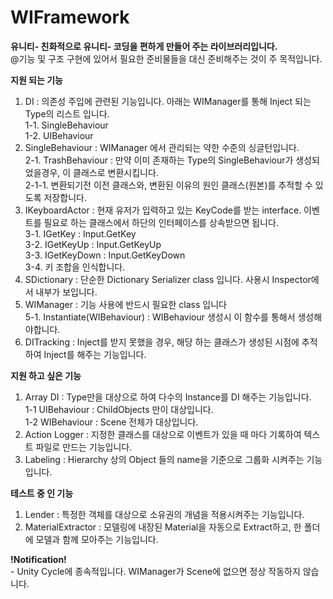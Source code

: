 # WIFramework<br>
<b>유니티- 친화적으로 유니티- 코딩을 편하게 만들어 주는 라이브러리입니다.<br></b>
<t>@기능 및 구조 구현에 있어서 필요한 준비물들을 대신 준비해주는 것이 주 목적입니다.<br>

<b>지원 되는 기능</b>
1. DI : 의존성 주입에 관련된 기능입니다. 아래는 WIManager를 통해 Inject 되는 Type의 리스트 입니다.<br>
<t>1-1. SingleBehaviour<br>
<t>1-2. UIBehaviour<br>
2. SingleBehaviour : WIManager 에서 관리되는 약한 수준의 싱글턴입니다.<br>
<t>2-1. TrashBehaviour : 만약 이미 존재하는 Type의 SingleBehaviour가 생성되었을경우, 이 클래스로 변환시킵니다.<br>
<t>2-1-1. 변환되기전 이전 클래스와, 변환된 이유의 원인 클래스(원본)를 추적할 수 있도록 저장합니다. <br>
3. IKeyboardActor : 현재 유저가 입력하고 있는 KeyCode를 받는 interface. 이벤트를 필요로 하는 클래스에서 하단의 인터페이스를 상속받으면 됩니다. <br>
<t>3-1. IGetKey : Input.GetKey<br>
<t>3-2. IGetKeyUp : Input.GetKeyUp<br>
<t>3-3. IGetKeyDown : Input.GetKeyDown<br>
<t>3-4. 키 조합을 인식합니다.<br>
4. SDictionary : 단순한 Dictionary Serializer class 입니다. 사용시 Inspector에서 내부가 보입니다.<br>
5. WIManager : 기능 사용에 반드시 필요한 class 입니다 <br>
<t>5-1. Instantiate(WIBehaviour) : WIBehaviour 생성시 이 함수를 통해서 생성해야합니다. <br>
6. DITracking : Inject를 받지 못했을 경우, 해당 하는 클래스가 생성된 시점에 추적하여 Inject를 해주는 기능입니다. <br>

<b>지원 하고 싶은 기능</b>
1. Array DI : Type만을 대상으로 하여 다수의 Instance를 DI 해주는 기능입니다. <br>
<t> 1-1 UIBehaviour : ChildObjects 만이 대상입니다.<br>
<t> 1-2 WIBehaviour : Scene 전체가 대상입니다.<br>
2. Action Logger : 지정한 클래스를 대상으로 이벤트가 있을 때 마다 기록하여 텍스트 파일로 만드는 기능입니다. <br>
3. Labeling : Hierarchy 상의 Object 들의 name을 기준으로 그룹화 시켜주는 기능입니다. <br>

<b>테스트 중 인 기능</b>
1. Lender : 특정한 객체를 대상으로 소유권의 개념을 적용시켜주는 기능입니다. <br>
2. MaterialExtractor : 모델링에 내장된 Material을 자동으로 Extract하고, 한 폴더에 모델과 함께 모아주는 기능입니다. <br>

<B>!Notification!</B><br>
<t>- Unity Cycle에 종속적입니다. WIManager가 Scene에 없으면 정상 작동하지 않습니다.<br> 
